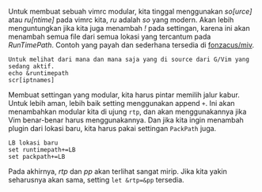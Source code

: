 Untuk membuat sebuah vimrc modular, kita tinggal menggunakan *so[urce]* atau *ru[ntime]* pada vimrc kita, *ru* adalah *so* yang modern. Akan lebih menguntungkan jika kita juga menambah *!* pada settingan, karena ini akan menambah semua file dari semua lokasi yang tercantum pada *RunTimePath*. Contoh yang payah dan sederhana tersedia di [fonzacus/miv](https://github.com/FONZACUS/miv).

```
Untuk melihat dari mana dan mana saja yang di source dari G/Vim yang sedang aktif.
echo &runtimepath
scr[iptnames]
```

Membuat settingan yang modular, kita harus pintar memilih jalur kabur. Untuk lebih aman, lebih baik setting menggunakan append `+`. Ini akan menambahkan modular kita di ujung `rtp`, dan akan menggunakannya jika Vim benar-benar harus menggunakannya. Dan jika kita ingin menambah plugin dari lokasi baru, kita harus pakai settingan `PackPath` juga.

```
LB lokasi baru
set runtimepath+=LB
set packpath+=LB
```

Pada akhirnya, *rtp* dan *pp* akan terlihat sangat mirip. Jika kita yakin seharusnya akan sama, setting `let &rtp=&pp` tersedia.
